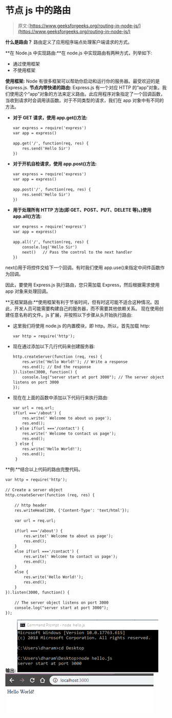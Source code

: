 # 节点 js 中的路由

> 原文:[https://www.geeksforgeeks.org/routing-in-node-js/](https://www.geeksforgeeks.org/routing-in-node-js/)

**什么是路由？**
路由定义了应用程序端点处理客户端请求的方式。

**在 Node.js 中实现路由:**在 node.js 中实现路由有两种方式，列举如下:

*   通过使用框架
*   不使用框架

**使用框架:** Node 有很多框架可以帮助你启动和运行你的服务器。最受欢迎的是 Express.js.
**节点内带快递的路由:** Express.js 有一个对应 HTTP 的“app”对象。我们使用这个“app”对象的方法来定义路由。此应用程序对象指定了一个回调函数，当收到请求时会调用该函数。对于不同类型的请求，我们在 app 对象中有不同的方法。

*   **对于 GET 请求，使用 app.get()方法:**

    ```
    var express = require('express')
    var app = express()

    app.get('/', function(req, res) {
        res.send('Hello Sir')
    })

    ```

*   **对于开机自检请求，使用 app.post()方法:**

    ```
    var express = require('express')
    var app = express()

    app.post('/', function(req, res) {
        res.send('Hello Sir')
    })

    ```

*   **用于处理所有 HTTP 方法(即 GET、POST、PUT、DELETE 等)。)使用 app.all()方法:**

    ```
    var express = require('express')
    var app = express()

    app.all('/', function(req, res) {
        console.log('Hello Sir')
        next()   // Pass the control to the next handler
    })

    ```

next()用于将控件交给下一个回调。有时我们使用 app.use()来指定中间件函数作为回调。

因此，要使用 Express.js 执行路由，您只需加载 Express，然后根据需求使用 app 对象来处理回调。

**无框架路由:**使用框架有利于节省时间，但有时这可能不适合这种情况。因此，开发人员可能需要构建自己的服务器，而不需要其他依赖关系。
现在使用创建任意名称的文件。js 扩展，并按照以下步骤从头开始执行路由:

*   这里我们将使用 node.js 的内置模块，即 http。所以，首先加载 http:

    ```
    var http = require('http');
    ```

*   现在通过添加以下几行代码来创建服务器:

    ```
    http.createServer(function (req, res) {
        res.write('Hello World!'); // Write a response
        res.end(); // End the response
    }).listen(3000, function() {
        console.log("server start at port 3000"); // The server object listens on port 3000
    });
    ```

*   现在在上面的函数中添加以下代码行来执行路由:

    ```
    var url = req.url;
    if(url ==='/about') {
        res.write(' Welcome to about us page'); 
        res.end(); 
     } else if(url ==='/contact') {
        res.write(' Welcome to contact us page'); 
        res.end(); 
     } else {
        res.write('Hello World!'); 
        res.end(); 
     }

    ```

**例:**结合以上代码的路由完整代码。

```
var http = require('http');

// Create a server object
http.createServer(function (req, res) {

    // http header
    res.writeHead(200, {'Content-Type': 'text/html'}); 

    var url = req.url;

    if(url ==='/about') {
        res.write(' Welcome to about us page'); 
        res.end(); 
    }
    else if(url ==='/contact') {
        res.write(' Welcome to contact us page'); 
        res.end(); 
    }
    else {
        res.write('Hello World!'); 
        res.end(); 
    }
}).listen(3000, function() {

    // The server object listens on port 3000
    console.log("server start at port 3000");
});
```

**输出:**
![](img/2156f72387c3aa3d056a9958f88d4d28.png)
![](img/a7eab021b22b8f60a456dffa698563b4.png)